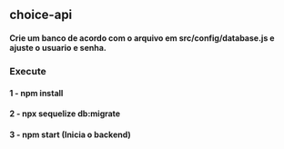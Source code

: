 ## choice-api

#### Crie um banco de acordo com o arquivo em src/config/database.js e ajuste o usuario e senha.

### Execute

#### 1 - npm install
#### 2 - npx sequelize db:migrate
#### 3 - npm start (Inicia o backend)
